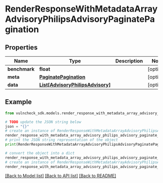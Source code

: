 # RenderResponseWithMetadataArrayAdvisoryPhilipsAdvisoryPaginatePagination


## Properties

Name | Type | Description | Notes
------------ | ------------- | ------------- | -------------
**benchmark** | **float** |  | [optional] 
**meta** | [**PaginatePagination**](PaginatePagination.md) |  | [optional] 
**data** | [**List[AdvisoryPhilipsAdvisory]**](AdvisoryPhilipsAdvisory.md) |  | [optional] 

## Example

```python
from vulncheck_sdk.models.render_response_with_metadata_array_advisory_philips_advisory_paginate_pagination import RenderResponseWithMetadataArrayAdvisoryPhilipsAdvisoryPaginatePagination

# TODO update the JSON string below
json = "{}"
# create an instance of RenderResponseWithMetadataArrayAdvisoryPhilipsAdvisoryPaginatePagination from a JSON string
render_response_with_metadata_array_advisory_philips_advisory_paginate_pagination_instance = RenderResponseWithMetadataArrayAdvisoryPhilipsAdvisoryPaginatePagination.from_json(json)
# print the JSON string representation of the object
print(RenderResponseWithMetadataArrayAdvisoryPhilipsAdvisoryPaginatePagination.to_json())

# convert the object into a dict
render_response_with_metadata_array_advisory_philips_advisory_paginate_pagination_dict = render_response_with_metadata_array_advisory_philips_advisory_paginate_pagination_instance.to_dict()
# create an instance of RenderResponseWithMetadataArrayAdvisoryPhilipsAdvisoryPaginatePagination from a dict
render_response_with_metadata_array_advisory_philips_advisory_paginate_pagination_from_dict = RenderResponseWithMetadataArrayAdvisoryPhilipsAdvisoryPaginatePagination.from_dict(render_response_with_metadata_array_advisory_philips_advisory_paginate_pagination_dict)
```
[[Back to Model list]](../README.md#documentation-for-models) [[Back to API list]](../README.md#documentation-for-api-endpoints) [[Back to README]](../README.md)


